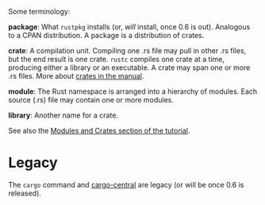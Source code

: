 Some terminology:

**package**: What `rustpkg` installs (or, *will* install, once 0.6 is out). Analogous to a CPAN distribution. A package is a distribution of crates.

**crate**: A compilation unit. Compiling one .rs file may pull in other .rs files, but the end result is one crate. `rustc` compiles one crate at a time, producing either a library or an executable. A crate may span one or more .rs files. More about [crates in the manual](http://static.rust-lang.org/doc/rust.html#crates-and-source-files).

**module**: The Rust namespace is arranged into a hierarchy of modules. Each source (.rs) file may contain one or more modules.

**library**: Another name for a crate.

See also the [Modules and Crates section of the
tutorial](http://static.rust-lang.org/doc/tutorial.html#modules-and-crates).


# Legacy

The `cargo` command and
[cargo-central](https://github.com/mozilla/cargo-central) are legacy
(or will be once 0.6 is released).
